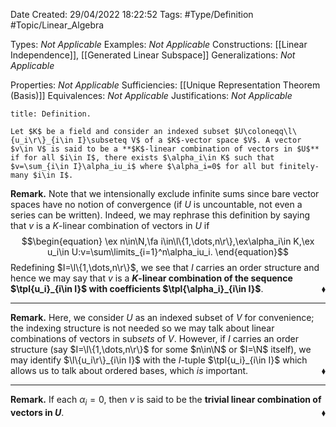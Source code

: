 <div class="topSpace"></div>

Date Created: 29/04/2022 18:22:52
Tags: #Type/Definition #Topic/Linear_Algebra

Types: <i>Not Applicable</i>
Examples: <i>Not Applicable</i>
Constructions: [[Linear Independence]], [[Generated Linear Subspace]]
Generalizations: <i>Not Applicable</i>

Properties: <i>Not Applicable</i>
Sufficiencies: [[Unique Representation Theorem (Basis)]]
Equivalences: <i>Not Applicable</i>
Justifications: <i>Not Applicable</i>

``` ad-Definition
title: Definition.

Let $K$ be a field and consider an indexed subset $U\coloneqq\l\{u_i\r\}_{i\in I}\subseteq V$ of a $K$-vector space $V$. A vector $v\in V$ is said to be a **$K$-linear combination of vectors in $U$** if for all $i\in I$, there exists $\alpha_i\in K$ such that $v=\sum_{i\in I}\alpha_iu_i$ where $\alpha_i=0$ for all but finitely-many $i\in I$.

```

<b>Remark.</b> Note that we intensionally exclude infinite sums since bare vector spaces have no notion of convergence (if $U$ is uncountable, not even a series can be written). Indeed, we may rephrase this definition by saying that $v$ is a $K$-linear combination of vectors in $U$ if
$$\begin{equation}
    \ex n\in\N,\fa i\in\l\{1,\dots,n\r\},\ex\alpha_i\in K,\ex u_i\in U:v=\sum\limits_{i=1}^n\alpha_iu_i.
\end{equation}$$
Redefining $I=\l\{1,\dots,n\r\}$, we see that $I$ carries an order structure and hence we may say that $v$ is a **$K$-linear combination of the sequence $\tpl{u_i}_{i\in I}$ with coefficients $\tpl{\alpha_i}_{i\in I}$**.<span style="float:right;">$\blacklozenge$</span>

---

<b>Remark.</b> Here, we consider $U$ as an indexed subset of $V$ for convenience; the indexing structure is not needed so we may talk about linear combinations of vectors in sub<i>sets</i> of $V$. However, if $I$ carries an order structure (say $I=\l\{1,\dots,n\r\}$ for some $n\in\N$ or $I=\N$ itself), we may identify $\l\{u_i\r\}_{i\in I}$ with the $I$-tuple $\tpl{u_i}_{i\in I}$ which allows us to talk about ordered bases, which _is_ important.<span style="float:right;">$\blacklozenge$</span>

---

<b>Remark.</b> If each $\alpha_i=0$, then $v$ is said to be the **trivial linear combination of vectors in $U$**.<span style="float:right;">$\blacklozenge$</span>
